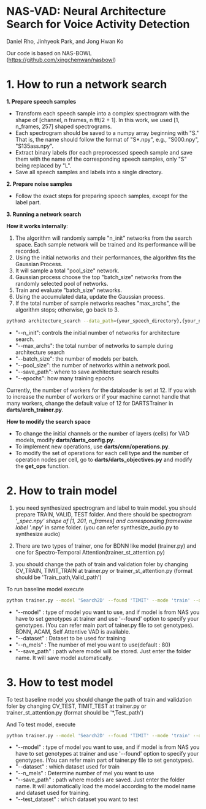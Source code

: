 # NAS-VAD: Neural Architecture Search for Voice Activity Detection
Daniel Rho, Jinhyeok Park, and Jong Hwan Ko


Our code is based on NAS-BOWL (https://github.com/xingchenwan/nasbowl)


# 1. How to run a network search
**1. Prepare speech samples**
- Transform each speech sample into a complex spectrogram with the shape of [channel, n frames, n fft/2 + 1]. In this work, we used [1, n_frames, 257] shaped spectrograms.
- Each spectrogram should be saved to a numpy array beginning with "S." That is, the name should follow the format of "S*.npy", e.g., "S000.npy", "S135ass.npy".
- Extract binary labels (for each preprocessed speech sample and save them with the name of the corresponding speech samples, only "S" being replaced by "L".
- Save all speech samples and labels into a single directory.

**2. Prepare noise samples**
- Follow the exact steps for preparing speech samples, except for the label part.


**3. Running a network search**

**How it works internally**: 
1. The algorithm will randomly sample "n_init" networks from the search space. Each sample network will be trained and its performance will be recorded.
2. Using the initial networks and their performances, the algorithm fits the Gaussian Process.
3. It will sample a total "pool_size" network.
4. Gaussian process choose the top "batch_size" networks from the randomly selected pool of networks.
5. Train and evaluate "batch_size" networks.
6. Using the accumulated data, update the Gaussian process.
7. If the total number of sample networks reaches "max_archs", the algorithm stops; otherwise, go back to 3.

```bash
python3 architecture_search --data_path={your_speech_directory},{your_noise_directory}
```
- "--n_init": controls the initial number of networks for architecture search.
- "--max_archs": the total number of networks to sample during architecture search
- "--batch_size": the number of models per batch.
- "--pool_size": the number of networks within a network pool.
- "--save_path": where to save architecture search results
- "--epochs": how many training epochs

Currently, the number of workers for the dataloader is set at 12.
If you wish to increase the number of workers or if your machine cannot handle that many workers, change the default value of 12 for DARTSTrainer in **darts/arch_trainer.py**.


**How to modify the search space**

- To change the initial channels or the number of layers (cells) for VAD models, modify **darts/darts_config.py**.
- To implement new operations, use **darts/cnn/operations.py**.
- To modify the set of operations for each cell type and the number of operation nodes per cell, go to **darts/darts_objectives.py** and modify the **get_ops** function.

# 2. How to train model

1. you need synthesized spectrogram and label to train model. you should prepare TRAIN, VALID, TEST folder. And there should be spectrogram '*_spec.npy' shape of [1, 201, n_frames] and corresponding framewise label '*.npy' in same folder. (you can refer synthesize_audio.py to synthesize audio)

2. There are two types of trainer, one for BDNN like model (trainer.py) and one for Spectro-Temporal Attention(trainer_st_attention.py)

3. you should change the path of train and validation foler by changing CV_TRAIN, TIMIT_TRAIN at trainer.py or trainer_st_attention.py (format should be 'Train_path,Valid_path') 

To run baseline model execute 

```bash
python trainer.py --model 'Search2D' --found 'TIMIT' --mode 'train' --dataset 'TIMIT' --n_mels 80' --save_path "./saved_model"
```

- "--model" : type of model you want to use, and if model is from NAS you have to set genotypes at trainer and use '--found' option to specify your genotypes. (You can refer main part of tainer.py file to set genotypes). BDNN, ACAM, Self Attentive VAD is available.
- "--dataset" : Dataset to be used for training 
- "--n_mels" : The number of mel you want to use(default : 80)
- "--save_path" : path where model will be stored. Just enter the folder name. It will save model automatically.

# 3. How to test model


To test baseline model you should change the path of train and validation foler by changing CV_TEST, TIMIT_TEST at trainer.py or trainer_st_attention.py (format should be '*,Test_path') 

And To test model, execute 
```bash
python trainer.py --model 'Search2D' --found 'TIMIT' --mode 'train' --dataset 'TIMIT' --test_dataset 'TIMIT' --n_mels 80' --save_path "./saved_model"
```
- "--model" : type of model you want to use, and if model is from NAS you have to set genotypes at trainer and use '--found' option to specify your genotypes. (You can refer main part of tainer.py file to set genotypes).
- "--dataset" : which dataset used for train  
- "--n_mels" : Determine number of mel you want to use
- "--save_path" : path where models are saved. Just enter the folder name. It will automatically load the model according to the model name and dataset used for training.
- "--test_dataset" : which dataset you want to test
